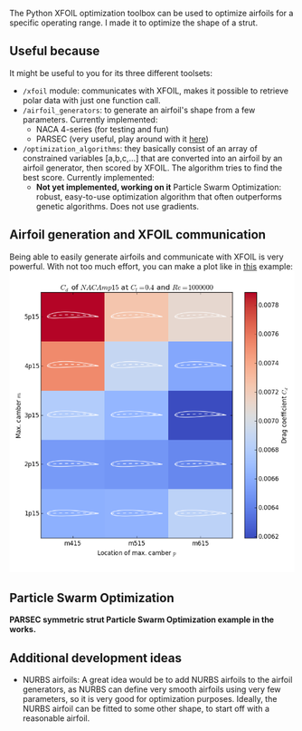 The Python XFOIL optimization toolbox can be used to optimize airfoils for a specific operating range. I made it to optimize the shape of a strut.

## Useful because
It might be useful to you for its three different toolsets:
- `/xfoil` module: communicates with XFOIL, makes it possible to retrieve polar data with just one function call.
- `/airfoil_generators`: to generate an airfoil's shape from a few parameters. Currently implemented:
  - NACA 4-series (for testing and fun)
  - PARSEC (very useful, play around with it [here](http://www.as.dlr.de/hs/d.PARSEC/Parsec.html))
- `/optimization_algorithms`: they basically consist of an array of constrained variables [a,b,c,...] that are converted into an airfoil by an airfoil generator, then scored by XFOIL. The algorithm tries to find the best score. Currently implemented:
  - **Not yet implemented, working on it** Particle Swarm Optimization: robust, easy-to-use optimization algorithm that often outperforms genetic algorithms. Does not use gradients.

## Airfoil generation and XFOIL communication
Being able to easily generate airfoils and communicate with XFOIL is very powerful. With not too much effort, you can make a plot like in [this](example_naca4_drag.py) example:
![](example_figures/naca4series-rangeplot.png)

## Particle Swarm Optimization
**PARSEC symmetric strut Particle Swarm Optimization example in the works.**

## Additional development ideas
- NURBS airfoils: A great idea would be to add NURBS airfoils to the airfoil generators, as NURBS can define very smooth airfoils using very few parameters, so it is very good for optimization purposes. Ideally, the NURBS airfoil can be fitted to some other shape, to start off with a reasonable airfoil.